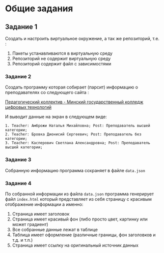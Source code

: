 # Общие задания


## Задание 1

Создать и настроить виртуальное окружение, а так же репозиторий, т.е. :

1. Пакеты устанавливаются в виртуальную среду
2. Репозиторий не содержит виртуальную среду
3. Репозиторий содержит файл с зависимостями

### Задание 2

Создать программу которая собирает (парсит) информацию о преподавателях со следующего сайта : 

[Педагогический коллектив - Минский государственный колледж цифровых технологий](https://mgkct.minskedu.gov.by/%D0%BE-%D0%BA%D0%BE%D0%BB%D0%BB%D0%B5%D0%B4%D0%B6%D0%B5/%D0%BF%D0%B5%D0%B4%D0%B0%D0%B3%D0%BE%D0%B3%D0%B8%D1%87%D0%B5%D1%81%D0%BA%D0%B8%D0%B9-%D0%BA%D0%BE%D0%BB%D0%BB%D0%B5%D0%BA%D1%82%D0%B8%D0%B2)

И выводит данные на экран в следующем виде:

```
1. Teacher: Амброжи Наталья Михайловна; Post: Преподаватель высшей категории;
2. Teacher: Бровка Дионисий Сергеевич; Post: Преподаватель без категории;
3. Teacher: Касперович Светлана Александровна; Post: Преподаватель высшей категории;
```

### Задание 3

Собранную информацию программа сохраняет в файле `data.json` 

### Задание 4

По собранной информации из файла `data.json` программа генерирует файл `index.html` который представляет из себя страницу с красивым отображение информации а именно:

1. Страница имеет заголовок
2. Страница имеет красивый фон (либо просто цвет, картинку или может градиент)
3. Все собранные данные лежат в таблице
4. Таблица имеет оформление (различные границы, фон заголовков и т.д. и т.п.)
5. Страница имеет ссылку на оригинальный источник данных
